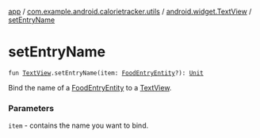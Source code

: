 [app](../../index.md) / [com.example.android.calorietracker.utils](../index.md) / [android.widget.TextView](index.md) / [setEntryName](./set-entry-name.md)

# setEntryName

`fun `[`TextView`](https://developer.android.com/reference/android/widget/TextView.html)`.setEntryName(item: `[`FoodEntryEntity`](../../com.example.android.calorietracker.data.models/-food-entry/index.md)`?): `[`Unit`](https://kotlinlang.org/api/latest/jvm/stdlib/kotlin/-unit/index.html)

Bind the name of a [FoodEntryEntity](../../com.example.android.calorietracker.data.models/-food-entry/index.md) to a [TextView](https://developer.android.com/reference/android/widget/TextView.html).

### Parameters

`item` - contains the name you want to bind.